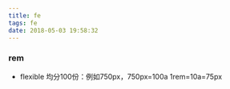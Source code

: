 ```yaml
---
title: fe
tags: fe
date: 2018-05-03 19:58:32
---
```

### rem
- flexible
均分100份：例如750px，750px=100a 1rem=10a=75px
